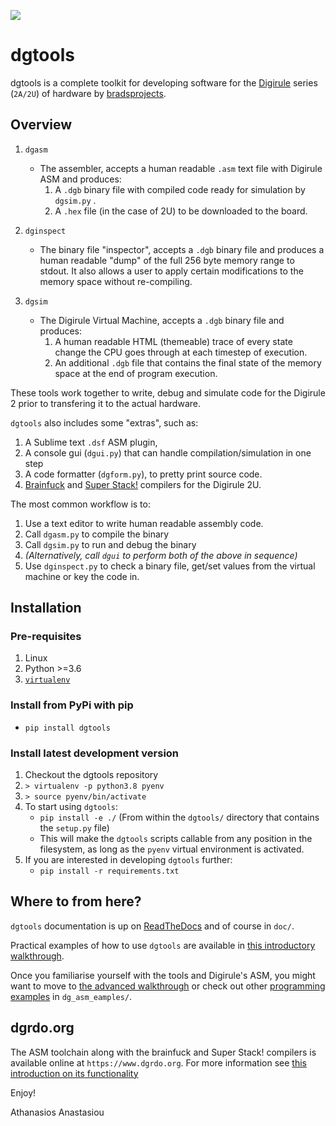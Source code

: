 ![](https://dgtools.readthedocs.io/en/latest/_images/full_banner_dg.png)

# dgtools

dgtools is a complete toolkit for developing software for the [Digirule](https://bradsprojects.com/digirule2/) 
series (`2A/2U`) of hardware by [bradsprojects](https://bradsprojects.com).

## Overview

1. `dgasm`

   * The assembler, accepts a human readable `.asm` text file with Digirule ASM and 
     produces:
       1. A `.dgb` binary file with compiled code ready for simulation by `dgsim.py` .
       2. A `.hex` file (in the case of 2U) to be downloaded to the board.
   
2. `dginspect`

   * The binary file "inspector", accepts a `.dgb` binary file and produces a human readable 
     "dump" of the full 256 byte memory range to stdout. It also allows a user to apply certain 
     modifications to the memory space without re-compiling.
   
3. `dgsim`

   * The Digirule Virtual Machine, accepts a `.dgb` binary file and produces:
       1. A human readable HTML (themeable) trace of every state change the CPU goes through at each 
          timestep of execution.
       2. An additional `.dgb` file that contains the final state of the memory space at the end of 
          program execution.
               
These tools work together to write, debug and simulate code for the Digirule 2 prior to transfering it to the 
actual hardware. 

`dgtools` also includes some "extras", such as:

1. A Sublime text `.dsf` ASM plugin, 
2. A console gui (`dgui.py`) that can handle compilation/simulation in one step 
3. A code formatter (`dgform.py`), to pretty print source code.
4. [Brainfuck](https://esolangs.org/wiki/Brainfuck) and [Super Stack!](https://esolangs.org/wiki/Super_Stack!) compilers for the Digirule 2U.

The most common workflow is to:

1. Use a text editor to write human readable assembly code.
2. Call `dgasm.py` to compile the binary
3. Call `dgsim.py` to run and debug the binary
4. *(Alternatively, call `dgui` to perform both of the above in sequence)*
5. Use `dginspect.py` to check a binary file, get/set values from the virtual machine or key the code in.


## Installation

### Pre-requisites

1. Linux
2. Python >=3.6
3. [`virtualenv`](https://pypi.org/project/virtualenv/)


### Install from PyPi with pip

* `pip install dgtools`


### Install latest development version  

1. Checkout the dgtools repository
2. `> virtualenv -p python3.8 pyenv`
3. `> source pyenv/bin/activate`
4. To start using `dgtools`:
     * `pip install -e ./` (From within the `dgtools/` directory that contains the `setup.py` file)
     * This will make the `dgtools` scripts callable from any position in the filesystem, as long as the 
       `pyenv` virtual environment is activated.
5. If you are interested in developing `dgtools` further: 
     * `pip install -r requirements.txt`


## Where to from here?

``dgtools`` documentation is up on [ReadTheDocs](https://dgtools.readthedocs.io/en/latest/) and of course
in ``doc/``.

Practical examples of how to use `dgtools` are available in 
[this introductory walkthrough](https://dgtools.readthedocs.io/en/latest/introductory_topics.html).

Once you familiarise yourself with the tools and Digirule's ASM, you might want to move to 
[the advanced walkthrough](https://dgtools.readthedocs.io/en/latest/advanced_topics.html) or 
check out other [programming examples](https://dgtools.readthedocs.io/en/latest/code_projects.html) 
in `dg_asm_eamples/`.

## dgrdo.org

The ASM toolchain along with the brainfuck and Super Stack! compilers is available online at `https://www.dgrdo.org`. 
For more information see [this introduction on its functionality](https://www.dgrdo.org/static/info/about/index.html)

Enjoy!

Athanasios Anastasiou
